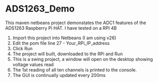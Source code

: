 # ADS1263_Demo
This maven netbeans project demonstates the ADC1 features of the ADS1263 Raspberry Pi HAT.
I have tested on a RPI 4B

1. Import this project into Netbeans (I am using v26)
2. Edit the pom file line 27 -  <platform>Your_RPi_IP_address</platform>
3. Click Run  
4. The project will built, downloaded to the RPi and Run
5. This is a swing project, a window will open on the desktop showing voltage values read
6. The 1st reading of all ten channels is printed to the console.
7. The GUI is continually updated every 200ms
